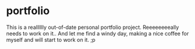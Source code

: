 # portfolio
This is a realllllly out-of-date personal portfolio project. Reeeeeeeeally needs to work on it.. And let me find a windy day, making a nice coffee for myself and will start to work on it. ;p
